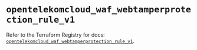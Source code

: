 # `opentelekomcloud_waf_webtamperprotection_rule_v1`

Refer to the Terraform Registry for docs: [`opentelekomcloud_waf_webtamperprotection_rule_v1`](https://registry.terraform.io/providers/opentelekomcloud/opentelekomcloud/1.36.23/docs/resources/waf_webtamperprotection_rule_v1).
